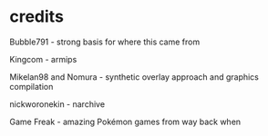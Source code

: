 # credits
Bubble791 - strong basis for where this came from

Kingcom - armips

Mikelan98 and Nomura - synthetic overlay approach and graphics compilation

nickworonekin - narchive

Game Freak - amazing Pokémon games from way back when
